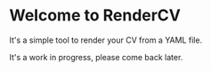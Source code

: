 # Welcome to RenderCV

It's a simple tool to render your CV from a YAML file.

It's a work in progress, please come back later.